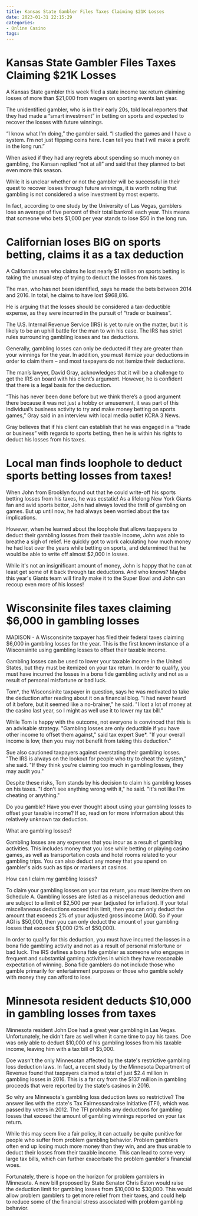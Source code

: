 ```yaml
---
title: Kansas State Gambler Files Taxes Claiming $21K Losses
date: 2023-01-31 22:15:29
categories:
- Online Casino
tags:
---
```



#  Kansas State Gambler Files Taxes Claiming $21K Losses

A Kansas State gambler this week filed a state income tax return claiming losses of more than $21,000 from wagers on sporting events last year.

The unidentified gambler, who is in their early 20s, told local reporters that they had made a “smart investment” in betting on sports and expected to recover the losses with future winnings.

“I know what I’m doing,” the gambler said. “I studied the games and I have a system. I’m not just flipping coins here. I can tell you that I will make a profit in the long run.”

When asked if they had any regrets about spending so much money on gambling, the Kansan replied “not at all” and said that they planned to bet even more this season.

While it is unclear whether or not the gambler will be successful in their quest to recover losses through future winnings, it is worth noting that gambling is not considered a wise investment by most experts.

In fact, according to one study by the University of Las Vegas, gamblers lose an average of five percent of their total bankroll each year. This means that someone who bets $1,000 per year stands to lose $50 in the long run.

#  Californian loses BIG on sports betting, claims it as a tax deduction

A Californian man who claims he lost nearly $1 million on sports betting is taking the unusual step of trying to deduct the losses from his taxes.

The man, who has not been identified, says he made the bets between 2014 and 2016. In total, he claims to have lost $968,816.

He is arguing that the losses should be considered a tax-deductible expense, as they were incurred in the pursuit of “trade or business”.

The U.S. Internal Revenue Service (IRS) is yet to rule on the matter, but it is likely to be an uphill battle for the man to win his case. The IRS has strict rules surrounding gambling losses and tax deductions.

Generally, gambling losses can only be deducted if they are greater than your winnings for the year. In addition, you must itemize your deductions in order to claim them – and most taxpayers do not itemize their deductions.

The man’s lawyer, David Gray, acknowledges that it will be a challenge to get the IRS on board with his client’s argument. However, he is confident that there is a legal basis for the deduction.

“This has never been done before but we think there’s a good argument there because it was not just a hobby or amusement, it was part of this individual’s business activity to try and make money betting on sports games,” Gray said in an interview with local media outlet KCRA 3 News.

Gray believes that if his client can establish that he was engaged in a “trade or business” with regards to sports betting, then he is within his rights to deduct his losses from his taxes.

#  Local man finds loophole to deduct sports betting losses from taxes!

When John from Brooklyn found out that he could write-off his sports betting losses from his taxes, he was ecstatic! As a lifelong New York Giants fan and avid sports bettor, John had always loved the thrill of gambling on games. But up until now, he had always been worried about the tax implications.

However, when he learned about the loophole that allows taxpayers to deduct their gambling losses from their taxable income, John was able to breathe a sigh of relief. He quickly got to work calculating how much money he had lost over the years while betting on sports, and determined that he would be able to write off almost $2,000 in losses.

While it's not an insignificant amount of money, John is happy that he can at least get some of it back through tax deductions. And who knows? Maybe this year's Giants team will finally make it to the Super Bowl and John can recoup even more of his losses!

#  Wisconsinite files taxes claiming $6,000 in gambling losses

MADISON - A Wisconsinite taxpayer has filed their federal taxes claiming $6,000 in gambling losses for the year. This is the first known instance of a Wisconsinite using gambling losses to offset their taxable income.

Gambling losses can be used to lower your taxable income in the United States, but they must be itemized on your tax return. In order to qualify, you must have incurred the losses in a bona fide gambling activity and not as a result of personal misfortune or bad luck.

Tom*, the Wisconsinite taxpayer in question, says he was motivated to take the deduction after reading about it on a financial blog. "I had never heard of it before, but it seemed like a no-brainer," he said. "I lost a lot of money at the casino last year, so I might as well use it to lower my tax bill."

While Tom is happy with the outcome, not everyone is convinced that this is an advisable strategy. "Gambling losses are only deductible if you have other income to offset them against," said tax expert Sue*. "If your overall income is low, then you may not benefit from taking this deduction."

Sue also cautioned taxpayers against overstating their gambling losses. "The IRS is always on the lookout for people who try to cheat the system," she said. "If they think you're claiming too much in gambling losses, they may audit you."

Despite these risks, Tom stands by his decision to claim his gambling losses on his taxes. "I don't see anything wrong with it," he said. "It's not like I'm cheating or anything."

Do you gamble? Have you ever thought about using your gambling losses to offset your taxable income? If so, read on for more information about this relatively unknown tax deduction.

What are gambling losses?

Gambling losses are any expenses that you incur as a result of gambling activities. This includes money that you lose while betting or playing casino games, as well as transportation costs and hotel rooms related to your gambling trips. You can also deduct any money that you spend on gambler's aids such as tips or markers at casinos.

How can I claim my gambling losses?

To claim your gambling losses on your tax return, you must itemize them on Schedule A. Gambling losses are listed as a miscellaneous deduction and are subject to a limit of $2,500 per year (adjusted for inflation). If your total miscellaneous deductions exceed this limit, then you can only deduct the amount that exceeds 2% of your adjusted gross income (AGI). So if your AGI is $50,000, then you can only deduct the amount of your gambling losses that exceeds $1,000 (2% of $50,000).


In order to qualify for this deduction, you must have incurred the losses in a bona fide gambling activity and not as a result of personal misfortune or bad luck. The IRS defines a bona fide gambler as someone who engages in frequent and substantial gaming activities in which they have reasonable expectation of winning. Bona fide gamblers do not include those who gamble primarily for entertainment purposes or those who gamble solely with money they can afford to lose.

#  Minnesota resident deducts $10,000 in gambling losses from taxes

Minnesota resident John Doe had a great year gambling in Las Vegas. Unfortunately, he didn't fare as well when it came time to pay his taxes. Doe was only able to deduct $10,000 of his gambling losses from his taxable income, leaving him with a tax bill of $5,000.

Doe wasn't the only Minnesotan affected by the state's restrictive gambling loss deduction laws. In fact, a recent study by the Minnesota Department of Revenue found that taxpayers claimed a total of just $2.4 million in gambling losses in 2016. This is a far cry from the $137 million in gambling proceeds that were reported by the state's casinos in 2016.

So why are Minnesota's gambling loss deduction laws so restrictive? The answer lies with the state's Tax Fairnessandraise Initiative (TFI), which was passed by voters in 2012. The TFI prohibits any deductions for gambling losses that exceed the amount of gambling winnings reported on your tax return.

While this may seem like a fair policy, it can actually be quite punitive for people who suffer from problem gambling behavior. Problem gamblers often end up losing much more money than they win, and are thus unable to deduct their losses from their taxable income. This can lead to some very large tax bills, which can further exacerbate the problem gambler's financial woes.

Fortunately, there is hope on the horizon for problem gamblers in Minnesota. A new bill proposed by State Senator Chris Eaton would raise the deduction limit for gambling losses from $10,000 to $30,000. This would allow problem gamblers to get more relief from their taxes, and could help to reduce some of the financial stress associated with problem gambling behavior.